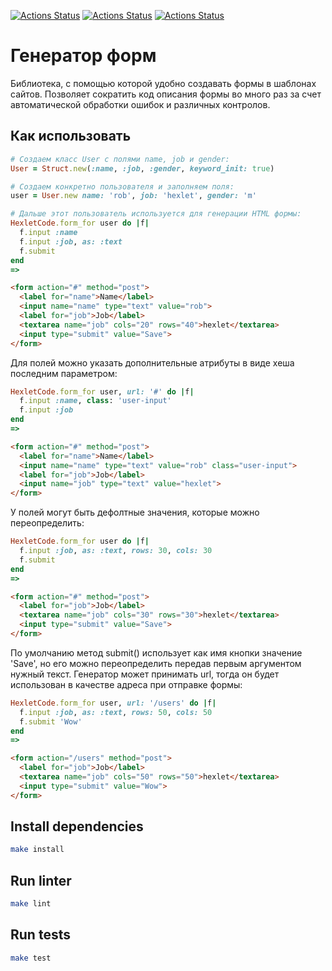 [![Actions Status](https://github.com/maddbuzz/rails-project-63/actions/workflows/CI.yml/badge.svg)](https://github.com/maddbuzz/rails-project-63/actions/workflows/CI.yml)
[![Actions Status](https://github.com/maddbuzz/rails-project-63/actions/workflows/hexlet-check.yml/badge.svg)](https://github.com/maddbuzz/rails-project-63/actions/workflows/hexlet-check.yml)
[![Actions Status](https://github.com/maddbuzz/rails-project-63/actions/workflows/main.yml/badge.svg)](https://github.com/maddbuzz/rails-project-63/actions/workflows/main.yml)

# Генератор форм

Библиотека, с помощью которой удобно создавать формы в шаблонах сайтов. Позволяет сократить код описания формы во много раз за счет автоматической обработки ошибок и различных контролов.

## Как использовать

```ruby
# Создаем класс User с полями name, job и gender:
User = Struct.new(:name, :job, :gender, keyword_init: true)

# Создаем конкретно пользователя и заполняем поля:
user = User.new name: 'rob', job: 'hexlet', gender: 'm'

# Дальше этот пользователь используется для генерации HTML формы:
HexletCode.form_for user do |f|
  f.input :name
  f.input :job, as: :text
  f.submit
end
=>
```
```html
<form action="#" method="post">
  <label for="name">Name</label>
  <input name="name" type="text" value="rob">
  <label for="job">Job</label>
  <textarea name="job" cols="20" rows="40">hexlet</textarea>
  <input type="submit" value="Save">
</form>
```

Для полей можно указать дополнительные атрибуты в виде хеша последним параметром:

```ruby
HexletCode.form_for user, url: '#' do |f|
  f.input :name, class: 'user-input'
  f.input :job
end
=>
```
```html
<form action="#" method="post">
  <label for="name">Name</label>
  <input name="name" type="text" value="rob" class="user-input">
  <label for="job">Job</label>
  <input name="job" type="text" value="hexlet">
</form>
```

У полей могут быть дефолтные значения, которые можно переопределить:

```ruby
HexletCode.form_for user do |f|
  f.input :job, as: :text, rows: 30, cols: 30
  f.submit
end
=>
```
```html
<form action="#" method="post">
  <label for="job">Job</label>
  <textarea name="job" cols="30" rows="30">hexlet</textarea>
  <input type="submit" value="Save">
</form>
```

По умолчанию метод submit() использует как имя кнопки значение 'Save', но его можно переопределить передав первым аргументом нужный текст. Генератор может принимать url, тогда он будет использован в качестве адреса при отправке формы:

```ruby
HexletCode.form_for user, url: '/users' do |f|
  f.input :job, as: :text, rows: 50, cols: 50
  f.submit 'Wow'
end
=>
```
```html
<form action="/users" method="post">
  <label for="job">Job</label>
  <textarea name="job" cols="50" rows="50">hexlet</textarea>
  <input type="submit" value="Wow">
</form>
```

## Install dependencies

```sh
make install
```

## Run linter

```sh
make lint
```

## Run tests

```sh
make test
```
